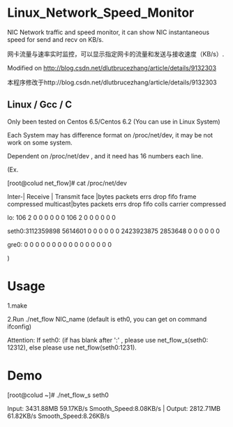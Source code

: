 Linux_Network_Speed_Monitor
==============

NIC Network traffic and speed monitor, it can show NIC instantaneous speed for send and recv on KB/s.

网卡流量与速率实时监控，可以显示指定网卡的流量和发送与接收速度（KB/s）.

Modified on http://blog.csdn.net/dlutbrucezhang/article/details/9132303

本程序修改于http://blog.csdn.net/dlutbrucezhang/article/details/9132303

Linux / Gcc / C
--------------
Only been tested on Centos 6.5/Centos 6.2 (You can use in Linux System)

Each System may has difference format on /proc/net/dev, it may be not work on some system.

Dependent on /proc/net/dev , and it need has 16 numbers each line.

(Ex.

[root@colud net_flow]# cat /proc/net/dev

Inter-|   Receive                                                |  Transmit
 face |bytes    packets errs drop fifo frame compressed multicast|bytes    packets errs drop fifo colls carrier compressed
 
 lo:     106       2    0    0    0     0          0         0      106       2    0    0    0     0       0          0
 
 seth0:3112359898 5614601    0    0    0     0          0         0 2423923875 2853648    0    0    0     0       0          0

gre0:       0       0    0    0    0     0          0         0        0       0    0    0    0     0       0          0

)

Usage
=============
1.make

2.Run ./net_flow NIC_name (default is eth0, you can get on command ifconfig)

Attention:
If seth0: (if has blank after ':' , please use net_flow_s(seth0: 12312), else please use net_flow(seth0:1231).


Demo
==============
[root@colud ~]# ./net_flow_s seth0

Input: 3431.88MB  59.17KB/s Smooth_Speed:8.08KB/s | Output: 2812.71MB  61.82KB/s Smooth_Speed:8.26KB/s
